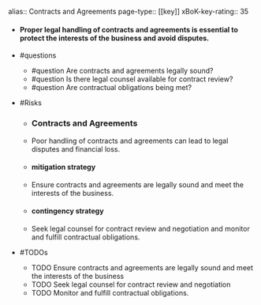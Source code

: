 alias:: Contracts and Agreements
page-type:: [[key]]
xBoK-key-rating:: 35
- #### Proper legal handling of contracts and agreements is essential to protect the interests of the business and avoid disputes.
- #questions
  - #question Are contracts and agreements legally sound?
  - #question Is there legal counsel available for contract review?
  - #question Are contractual obligations being met?
- #Risks

  - ### Contracts and Agreements
  - Poor handling of contracts and agreements can lead to legal disputes and financial loss.
  - #### mitigation strategy
  - Ensure contracts and agreements are legally sound and meet the interests of the business.
  - #### contingency strategy
  - Seek legal counsel for contract review and negotiation and monitor and fulfill contractual obligations.
- #TODOs
  - TODO Ensure contracts and agreements are legally sound and meet the interests of the business
  - TODO  Seek legal counsel for contract review and negotiation
  - TODO  Monitor and fulfill contractual obligations.


